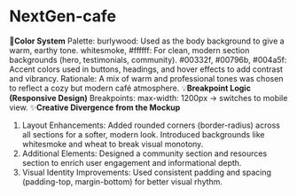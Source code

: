 # NextGen-cafe

🌈**Color System**
Palette:
burlywood: Used as the body background to give a warm, earthy tone.
whitesmoke, #ffffff: For clean, modern section backgrounds (hero, testimonials, community).
#00332f, #00796b, #004a5f: Accent colors used in buttons, headings, and hover effects to add contrast and vibrancy.
Rationale:
A mix of warm and professional tones was chosen to reflect a cozy but modern café atmosphere.
💡**Breakpoint Logic (Responsive Design)**
Breakpoints:
max-width: 1200px → switches to mobile view.
✨**Creative Divergence from the Mockup**
1. Layout Enhancements:
Added rounded corners (border-radius) across all sections for a softer, modern look.
Introduced backgrounds like whitesmoke and wheat to break visual monotony.
2. Additional Elements:
Designed a community section and resources section to enrich user engagement and informational depth.
3. Visual Identity Improvements:
Used consistent padding and spacing (padding-top, margin-bottom) for better visual rhythm.
